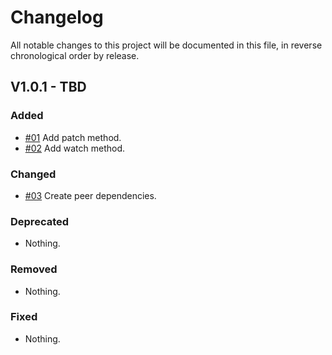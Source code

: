 # Changelog

All notable changes to this project will be documented in this file, in reverse chronological order by release.

## V1.0.1 - TBD

### Added

- [#01](https://github.com/elie29/store/issues/1) Add patch method.
- [#02](https://github.com/elie29/store/issues/2) Add watch method.

### Changed

- [#03](https://github.com/elie29/store/issues/3) Create peer dependencies.

### Deprecated

- Nothing.

### Removed

- Nothing.

### Fixed

- Nothing.
